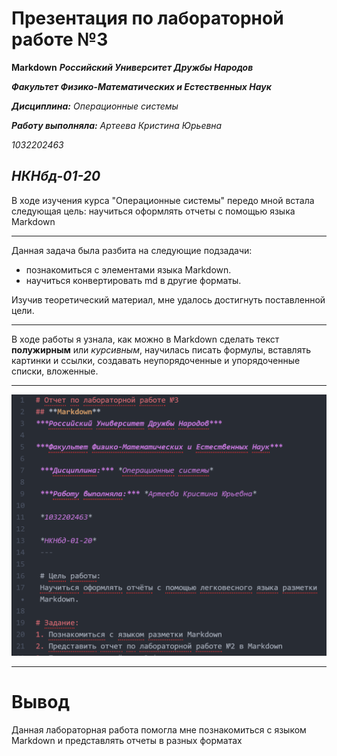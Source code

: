 
# Презентация по лабораторной работе №3
**Markdown**
***Российский Университет Дружбы Народов***

***Факультет Физико-Математических и Естественных Наук***

 ***Дисциплина:*** *Операционные системы*

 ***Работу выполняла:*** *Артеева Кристина Юрьевна*

 *1032202463*

 *НКНбд-01-20*
 ---

В ходе изучения курса "Операционные системы" передо мной встала следующая цель: научиться оформлять отчеты с помощью языка Markdown

 ---
 Данная задача была разбита на следующие подзадачи:
- познакомиться с элементами языка Markdown.
- научиться конвертировать md в другие форматы.

 Изучив теоретический материал, мне удалось достигнуть поставленной цели.

 ---

В ходе работы я узнала, как можно в Markdown сделать текст **полужирным** или *курсивным*, научилась писать формулы, вставлять картинки и ссылки, создавать неупорядоченные и упорядоченные списки, вложенные.

 ---

 ![Работа](1.png)

 ---

 # Вывод
 Данная лабораторная работа помогла мне познакомиться с языком Markdown и представлять отчеты в разных форматах
